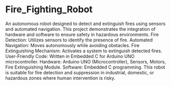 # Fire_Fighting_Robot 
An autonomous robot designed to detect and extinguish fires using sensors and automated navigation. This project demonstrates the integration of hardware and software to ensure safety in hazardous environments.
Fire Detection: Utilizes sensors to identify the presence of fire.
Automated Navigation: Moves autonomously while avoiding obstacles.
Fire Extinguishing Mechanism: Activates a system to extinguish detected fires.
User-Friendly Code: Written in Embedded C for Arduino UNO microcontroller.
Hardware: Arduino UNO (Microcontroller), Sensors, Motors, Fire Extinguishing Module.
Software: Embedded C programming.
This robot is suitable for fire detection and suppression in industrial, domestic, or hazardous zones where human intervention is risky.

